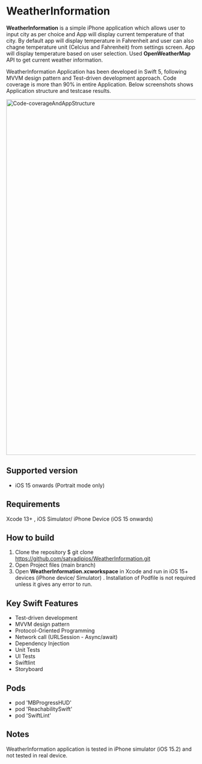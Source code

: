 # WeatherInformation

**WeatherInformation** is a simple iPhone application which allows user to input city as per choice and App will display current temperature of that city. By default app will display temperature in Fahrenheit and user can also chagne temperature unit (Celcius and Fahrenheit) from settings screen. App will display temperature based on user selection. Used **OpenWeatherMap** API to get current weather information. 

WeatherInformation Application has been developed in Swift 5, following MVVM design pattern and Test-driven development approach. Code coverage is more than 90% in entire Application. Below screenshots shows Application structure and testcase results. 

<img width="943" alt="Code-coverageAndAppStructure" src="https://user-images.githubusercontent.com/103358766/162612049-928dbacb-d20c-4171-a135-67cd37102bde.png">
 
## Supported version
- iOS 15 onwards  (Portrait mode only)

## Requirements
 Xcode 13+ , iOS Simulator/ iPhone Device (iOS 15 onwards) 

## How to build

1) Clone the repository
$ git clone https://github.com/satyadipios/WeatherInformation.git
2) Open Project files (main branch)
3) Open **WeatherInformation.xcworkspace** in Xcode and run in iOS 15+ devices (iPhone device/ Simulator) . Installation of Podfile is not required unless it gives any error to run. 

## Key Swift Features  
* Test-driven development 
* MVVM design pattern 
* Protocol-Oriented Programming 
* Network call (URLSession - Async/await)
* Dependency Injection
* Unit Tests
* UI Tests
* Swiftlint
* Storyboard 

## Pods 

  * pod 'MBProgressHUD'
  * pod 'ReachabilitySwift'
  * pod 'SwiftLint'
  

## Notes 
WeatherInformation application is tested in iPhone simulator (iOS 15.2) and not tested in real device. 
